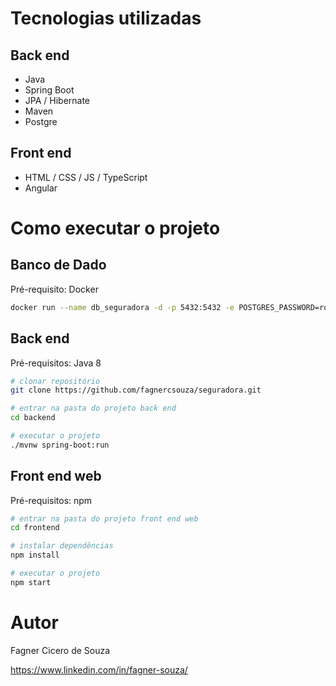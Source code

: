 # Tecnologias utilizadas
## Back end
- Java
- Spring Boot
- JPA / Hibernate
- Maven
- Postgre

## Front end
- HTML / CSS / JS / TypeScript
- Angular

# Como executar o projeto

## Banco de Dado
Pré-requisito: Docker

```bash
docker run --name db_seguradora -d -p 5432:5432 -e POSTGRES_PASSWORD=root -e POSTGRES_DB=seguradora postgres
```

## Back end
Pré-requisitos: Java 8

```bash
# clonar repositório
git clone https://github.com/fagnercsouza/seguradora.git

# entrar na pasta do projeto back end
cd backend

# executar o projeto
./mvnw spring-boot:run
```

## Front end web
Pré-requisitos: npm

```bash
# entrar na pasta do projeto front end web
cd frontend

# instalar dependências
npm install

# executar o projeto
npm start
```

# Autor

Fagner Cicero de Souza

https://www.linkedin.com/in/fagner-souza/
